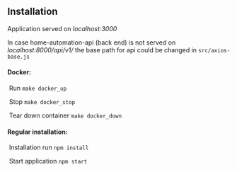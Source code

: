 ## Installation

Application served on _localhost:3000_

In case home-automation-api (back end) is not served on _localhost:8000/api/v1/_ the base path for api could be changed in `src/axios-base.js`

#### 	Docker:

​		Run `make docker_up`

​		Stop `make docker_stop`

​		Tear down container `make docker_down`

#### 	Regular installation:

​		Installation run `npm install`

​		Start application `npm start`

